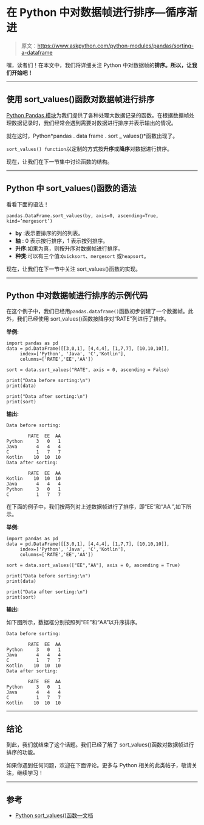 # 在 Python 中对数据帧进行排序—循序渐进

> 原文：<https://www.askpython.com/python-modules/pandas/sorting-a-dataframe>

嘿，读者们！在本文中，我们将详细关注 Python 中对数据帧的**排序。所以，让我们开始吧！**

* * *

## 使用 sort_values()函数对数据帧进行排序

[Python Pandas 模块](https://www.askpython.com/python-modules/pandas/python-pandas-module-tutorial)为我们提供了各种处理大数据记录的函数。在根据数据帧处理数据记录时，我们经常会遇到需要对数据进行排序并表示输出的情况。

就在这时，Python*pandas . data frame . sort _ values()*函数出现了。

`sort_values() function`以定制的方式按**升序**或**降序**对数据进行排序。

现在，让我们在下一节集中讨论函数的结构。

* * *

## Python 中 sort_values()函数的语法

看看下面的语法！

```
pandas.DataFrame.sort_values(by, axis=0, ascending=True, kind=’mergesort’)

```

*   **by** :表示要排序的列的列表。
*   **轴** : 0 表示按行排序，1 表示按列排序。
*   **升序**:如果为真，则按升序对数据帧进行排序。
*   **种类**:可以有三个值:`Quicksort`、`mergesort` 或`heapsort`。

现在，让我们在下一节中关注 sort_values()函数的实现。

* * *

## Python 中对数据帧进行排序的示例代码

在这个例子中，我们已经用`pandas.dataframe()`函数初步创建了一个数据帧。此外，我们已经使用 sort_values()函数按降序对“RATE”列进行了排序。

**举例:**

```
import pandas as pd
data = pd.DataFrame([[3,0,1], [4,4,4], [1,7,7], [10,10,10]],
     index=['Python', 'Java', 'C','Kotlin'],
     columns=['RATE','EE','AA'])

sort = data.sort_values("RATE", axis = 0, ascending = False)

print("Data before sorting:\n")
print(data)

print("Data after sorting:\n")
print(sort)

```

**输出:**

```
Data before sorting:

        RATE  EE  AA
Python     3   0   1
Java       4   4   4
C          1   7   7
Kotlin    10  10  10
Data after sorting:

        RATE  EE  AA
Kotlin    10  10  10
Java       4   4   4
Python     3   0   1
C          1   7   7

```

在下面的例子中，我们按两列对上述数据帧进行了排序，即“EE”和“AA ”,如下所示。

**举例:**

```
import pandas as pd
data = pd.DataFrame([[3,0,1], [4,4,4], [1,7,7], [10,10,10]],
     index=['Python', 'Java', 'C','Kotlin'],
     columns=['RATE','EE','AA'])

sort = data.sort_values(["EE","AA"], axis = 0, ascending = True)

print("Data before sorting:\n")
print(data)

print("Data after sorting:\n")
print(sort)

```

**输出:**

如下图所示，数据框分别按照列“EE”和“AA”以升序排序。

```
Data before sorting:

        RATE  EE  AA
Python     3   0   1
Java       4   4   4
C          1   7   7
Kotlin    10  10  10
Data after sorting:

        RATE  EE  AA
Python     3   0   1
Java       4   4   4
C          1   7   7
Kotlin    10  10  10

```

* * *

## 结论

到此，我们就结束了这个话题。我们已经了解了 sort_values()函数对数据帧进行排序的功能。

如果你遇到任何问题，欢迎在下面评论。更多与 Python 相关的此类帖子，敬请关注，继续学习！

* * *

## 参考

*   [Python sort_values()函数—文档](https://pandas.pydata.org/pandas-docs/stable/reference/api/pandas.DataFrame.sort_values.html)